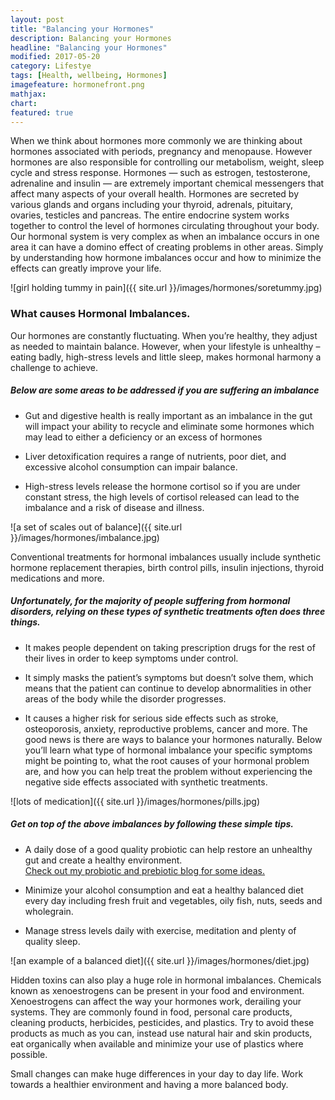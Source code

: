 ```yaml
---
layout: post
title: "Balancing your Hormones"
description: Balancing your Hormones  
headline: "Balancing your Hormones"
modified: 2017-05-20
category: Lifestye
tags: [Health, wellbeing, Hormones]
imagefeature: hormonefront.png
mathjax: 
chart:
featured: true
---
```


<style>

	

		.post-template .notepad-post-content > div:not(.notepad-post-title) p:first-child {

			    font-size: 1rem;
		
		}

		.notepad-post-title h1{

        	color: #e51843!important;
    	}

</style>






When we think about hormones more commonly we are thinking about hormones associated with periods, pregnancy and menopause. However hormones are also responsible for controlling our metabolism, weight, sleep cycle and stress response.
Hormones — such as estrogen, testosterone, adrenaline and insulin — are extremely important chemical messengers that affect many aspects of your overall health. Hormones are secreted by various glands and organs including your thyroid, adrenals, pituitary, ovaries, testicles and pancreas. The entire endocrine system works together to control the level of hormones circulating throughout your body. Our hormonal system is very complex as when an imbalance occurs in one area it can have a domino effect of creating problems in other areas. Simply by understanding how hormone imbalances occur and how to minimize the effects can greatly improve your life.


![girl holding tummy in pain]({{ site.url }}/images/hormones/soretummy.jpg)

### What causes Hormonal Imbalances.

Our hormones are constantly fluctuating. When you’re healthy, they adjust as needed to maintain balance. However, when your lifestyle is unhealthy – eating badly, high-stress levels and little sleep, makes hormonal harmony a challenge to achieve. 



##### Below are some areas to be addressed if you are suffering an imbalance

+	Gut and digestive health is really important as an imbalance in the gut will impact your ability to recycle and eliminate some hormones 		which may lead to either a deficiency or an excess of hormones

+	Liver detoxification requires a range of nutrients, poor diet, and excessive alcohol consumption can impair balance. 

+	High-stress levels release the hormone cortisol so if you are under constant stress, the high levels of cortisol released can lead to the 		imbalance and a risk of disease and illness.


![a set of scales out of balance]({{ site.url }}/images/hormones/imbalance.jpg)


Conventional treatments for hormonal imbalances usually include synthetic hormone replacement therapies, birth control pills, insulin injections, thyroid medications and more. 

##### Unfortunately, for the majority of people suffering from hormonal disorders, relying on these types of synthetic treatments often does three things.

+	It makes people dependent on taking prescription drugs for the rest of their lives in order to keep symptoms under control.

+	It simply masks the patient’s symptoms but doesn’t solve them, which means that the patient can continue to develop abnormalities in other 		areas of the body while the disorder progresses.

+	It causes a higher risk for serious side effects such as stroke, osteoporosis, anxiety, reproductive problems, cancer and more. The good 		news is there are ways to balance your hormones naturally. Below you’ll learn what type of hormonal imbalance your specific symptoms might 		be pointing to, what the root causes of your hormonal problem are, and how you can help treat the problem without experiencing the negative 	side effects associated with synthetic treatments.


![lots of medication]({{ site.url }}/images/hormones/pills.jpg)




##### Get on top of the above imbalances by following these simple tips.

+	A daily dose of a good quality probiotic can help restore an unhealthy gut and create a healthy environment.  
	[Check out my probiotic and	prebiotic blog for some ideas.](http://1stfootforward.co.nz/blog/nutrition/Probiotics-vs-Prebiotics-(2)/ )

+	Minimize your alcohol consumption and eat a healthy balanced diet every day including fresh fruit and vegetables, oily fish, nuts, seeds and 	wholegrain. 

+	Manage stress levels daily with exercise, meditation and plenty of quality sleep. 


![an example of a balanced diet]({{ site.url }}/images/hormones/diet.jpg)


Hidden toxins can also play a huge role in hormonal imbalances. Chemicals known as xenoestrogens can be present in your food and environment. Xenoestrogens can affect the way your hormones work, derailing your systems.
They are commonly found in food, personal care products, cleaning products, herbicides, pesticides, and plastics. Try to avoid these products as much as you can, instead use natural hair and skin products, eat organically when available and minimize your use of plastics where possible.

Small changes can make huge differences in your day to day life. Work towards a healthier environment and having a more balanced body.
 









